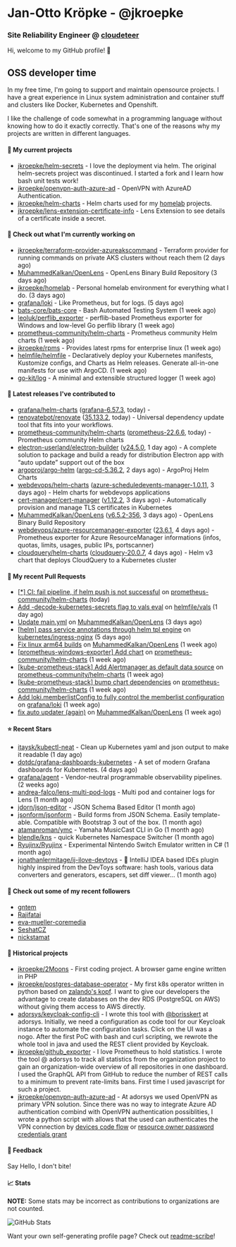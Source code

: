 # Jan-Otto Kröpke - @jkroepke
### Site Reliability Engineer @ [cloudeteer](https://cloudeteer.de/)

Hi, welcome to my GitHub profile! 👋

## OSS developer time
In my free time, I'm going to support and maintain opensource projects. I have a great experience in Linux system administration and container stuff and clusters like Docker, Kubernetes and Openshift.

I like the challenge of code somewhat in a programming language without knowing how to do it exactly correctly. That's one of the reasons why my projects are written in different languages.

#### 🌱 My current projects
- [jkroepke/helm-secrets](https://github.com/jkroepke/helm-secrets) - I love the deployment via helm. The original helm-secrets project was discontinued. I started a fork and I learn how bash unit tests work!
- [jkroepke/openvpn-auth-azure-ad](https://github.com/jkroepke/openvpn-auth-azure-ad) - OpenVPN with AzureAD Authentication.
- [jkroepke/helm-charts](https://github.com/jkroepke/helm-charts) - Helm charts used for my [homelab](https://github.com/jkroepke/homelab) projects.
- [jkroepke/lens-extension-certificate-info](https://github.com/jkroepke/lens-extension-certificate-info) - Lens Extension to see details of a certificate inside a secret.

#### 👷 Check out what I'm currently working on

- [jkroepke/terraform-provider-azureakscommand](https://github.com/jkroepke/terraform-provider-azureakscommand) - Terraform provider for running commands on private AKS clusters without reach them (2 days ago)
- [MuhammedKalkan/OpenLens](https://github.com/MuhammedKalkan/OpenLens) - OpenLens Binary Build Repository (3 days ago)
- [jkroepke/homelab](https://github.com/jkroepke/homelab) - Personal homelab environment for everything what I do. (3 days ago)
- [grafana/loki](https://github.com/grafana/loki) - Like Prometheus, but for logs. (5 days ago)
- [bats-core/bats-core](https://github.com/bats-core/bats-core) - Bash Automated Testing System (1 week ago)
- [leoluk/perflib_exporter](https://github.com/leoluk/perflib_exporter) - perflib-based Prometheus exporter for Windows and low-level Go perflib library (1 week ago)
- [prometheus-community/helm-charts](https://github.com/prometheus-community/helm-charts) - Prometheus community Helm charts (1 week ago)
- [jkroepke/rpms](https://github.com/jkroepke/rpms) - Provides latest rpms for enterprise linux (1 week ago)
- [helmfile/helmfile](https://github.com/helmfile/helmfile) - Declaratively deploy your Kubernetes manifests, Kustomize configs, and Charts as Helm releases. Generate all-in-one manifests for use with ArgoCD. (1 week ago)
- [go-kit/log](https://github.com/go-kit/log) - A minimal and extensible structured logger (1 week ago)

#### 🔭 Latest releases I've contributed to

- [grafana/helm-charts](https://github.com/grafana/helm-charts) ([grafana-6.57.3](https://github.com/grafana/helm-charts/releases/tag/grafana-6.57.3), today) - 
- [renovatebot/renovate](https://github.com/renovatebot/renovate) ([35.133.2](https://github.com/renovatebot/renovate/releases/tag/35.133.2), today) - Universal dependency update tool that fits into your workflows.
- [prometheus-community/helm-charts](https://github.com/prometheus-community/helm-charts) ([prometheus-22.6.6](https://github.com/prometheus-community/helm-charts/releases/tag/prometheus-22.6.6), today) - Prometheus community Helm charts
- [electron-userland/electron-builder](https://github.com/electron-userland/electron-builder) ([v24.5.0](https://github.com/electron-userland/electron-builder/releases/tag/v24.5.0), 1 day ago) - A complete solution to package and build a ready for distribution Electron app with “auto update” support out of the box
- [argoproj/argo-helm](https://github.com/argoproj/argo-helm) ([argo-cd-5.36.2](https://github.com/argoproj/argo-helm/releases/tag/argo-cd-5.36.2), 2 days ago) - ArgoProj Helm Charts
- [webdevops/helm-charts](https://github.com/webdevops/helm-charts) ([azure-scheduledevents-manager-1.0.11](https://github.com/webdevops/helm-charts/releases/tag/azure-scheduledevents-manager-1.0.11), 3 days ago) - Helm charts for webdevops applications
- [cert-manager/cert-manager](https://github.com/cert-manager/cert-manager) ([v1.12.2](https://github.com/cert-manager/cert-manager/releases/tag/v1.12.2), 3 days ago) - Automatically provision and manage TLS certificates in Kubernetes
- [MuhammedKalkan/OpenLens](https://github.com/MuhammedKalkan/OpenLens) ([v6.5.2-356](https://github.com/MuhammedKalkan/OpenLens/releases/tag/v6.5.2-356), 3 days ago) - OpenLens Binary Build Repository
- [webdevops/azure-resourcemanager-exporter](https://github.com/webdevops/azure-resourcemanager-exporter) ([23.6.1](https://github.com/webdevops/azure-resourcemanager-exporter/releases/tag/23.6.1), 4 days ago) - Prometheus exporter for Azure ResourceManager informations (infos, quotas, limits, usages, public IPs, portscanner)
- [cloudquery/helm-charts](https://github.com/cloudquery/helm-charts) ([cloudquery-20.0.7](https://github.com/cloudquery/helm-charts/releases/tag/cloudquery-20.0.7), 4 days ago) - Helm v3 chart that deploys CloudQuery to a Kubernetes cluster

#### 🔨 My recent Pull Requests

- [[*] CI: fail pipeline, if helm push is not successful](https://github.com/prometheus-community/helm-charts/pull/3506) on [prometheus-community/helm-charts](https://github.com/prometheus-community/helm-charts) (today)
- [Add -decode-kubernetes-secrets flag to vals eval](https://github.com/helmfile/vals/pull/150) on [helmfile/vals](https://github.com/helmfile/vals) (1 day ago)
- [Update main.yml](https://github.com/MuhammedKalkan/OpenLens/pull/162) on [MuhammedKalkan/OpenLens](https://github.com/MuhammedKalkan/OpenLens) (3 days ago)
- [[helm] pass service annotations through helm tpl engine](https://github.com/kubernetes/ingress-nginx/pull/10084) on [kubernetes/ingress-nginx](https://github.com/kubernetes/ingress-nginx) (5 days ago)
- [Fix linux arm64 builds](https://github.com/MuhammedKalkan/OpenLens/pull/160) on [MuhammedKalkan/OpenLens](https://github.com/MuhammedKalkan/OpenLens) (1 week ago)
- [[prometheus-windows-exporter] Add chart](https://github.com/prometheus-community/helm-charts/pull/3476) on [prometheus-community/helm-charts](https://github.com/prometheus-community/helm-charts) (1 week ago)
- [[kube-prometheus-stack] Add Alertmanager as default data source](https://github.com/prometheus-community/helm-charts/pull/3474) on [prometheus-community/helm-charts](https://github.com/prometheus-community/helm-charts) (1 week ago)
- [[kube-prometheus-stack] bump chart dependencies](https://github.com/prometheus-community/helm-charts/pull/3473) on [prometheus-community/helm-charts](https://github.com/prometheus-community/helm-charts) (1 week ago)
- [Add loki.memberlistConfig to fully control the memberlist configuration](https://github.com/grafana/loki/pull/9646) on [grafana/loki](https://github.com/grafana/loki) (1 week ago)
- [fix auto updater (again)](https://github.com/MuhammedKalkan/OpenLens/pull/157) on [MuhammedKalkan/OpenLens](https://github.com/MuhammedKalkan/OpenLens) (1 week ago)

#### ⭐ Recent Stars

- [itaysk/kubectl-neat](https://github.com/itaysk/kubectl-neat) - Clean up Kubernetes yaml and json output to make it readable (1 day ago)
- [dotdc/grafana-dashboards-kubernetes](https://github.com/dotdc/grafana-dashboards-kubernetes) - A set of modern Grafana dashboards for Kubernetes. (4 days ago)
- [grafana/agent](https://github.com/grafana/agent) - Vendor-neutral programmable observability pipelines. (2 weeks ago)
- [andrea-falco/lens-multi-pod-logs](https://github.com/andrea-falco/lens-multi-pod-logs) - Multi pod and container logs for Lens (1 month ago)
- [jdorn/json-editor](https://github.com/jdorn/json-editor) - JSON Schema Based Editor (1 month ago)
- [jsonform/jsonform](https://github.com/jsonform/jsonform) - Build forms from JSON Schema. Easily template-able. Compatible with Bootstrap 3 out of the box. (1 month ago)
- [atamanroman/ymc](https://github.com/atamanroman/ymc) - Yamaha MusicCast CLI in Go (1 month ago)
- [blendle/kns](https://github.com/blendle/kns) - quick Kubernetes Namespace Switcher (1 month ago)
- [Ryujinx/Ryujinx](https://github.com/Ryujinx/Ryujinx) - Experimental Nintendo Switch Emulator written in C# (1 month ago)
- [jonathanlermitage/ij-ilove-devtoys](https://github.com/jonathanlermitage/ij-ilove-devtoys) - 🧩 IntelliJ IDEA based IDEs plugin highly inspired from the DevToys software: hash tools, various data converters and generators, escapers, set diff viewer... (1 month ago)

#### 👯 Check out some of my recent followers

- [gntem](https://github.com/gntem)
- [Rajifatai](https://github.com/Rajifatai)
- [eva-mueller-coremedia](https://github.com/eva-mueller-coremedia)
- [SeshatCZ](https://github.com/SeshatCZ)
- [nickstamat](https://github.com/nickstamat)

#### 📜 Historical projects
- [jkroepke/2Moons](https://github.com/jkroepke/2Moons) - First coding project. A browser game engine written in PHP
- [jkroepke/postgres-database-operator](https://github.com/jkroepke/postgres-database-operator) - My first k8s operator written in python based on [zalando's kopf](https://github.com/zalando-incubator/kopf). I want to give our developers the advantage to create databases on the dev RDS (PostgreSQL on AWS) without giving them access to AWS directly.
- [adorsys/keycloak-config-cli](https://github.com/adorsys/keycloak-config-cli) - I wrote this tool with [@borisskert](https://github.com/borisskert) at adorsys. Initially, we need a configuration as code tool for our Keycloak instance to automate the configuration tasks. Click on the UI was a nogo. After the first PoC with bash and curl scripting, we rewrote the whole tool in java and used the REST client provided by Keycloak.
- [jkroepke/github_exporter](https://github.com/jkroepke/github_exporter) - I love Prometheus to hold statistics. I wrote the tool @ adorsys to track all statistics from the organization project to gain an organization-wide overview of all repositories in one dashboard. I used the GraphQL API from GitHub to reduce the number of REST calls to a minimum to prevent rate-limits bans. First time I used javascript for such a project.
- [jkroepke/openvpn-auth-azure-ad](https://github.com/jkroepke/openvpn-auth-azure-ad) - At adorsys we used OpenVPN as primary VPN solution. Since there was no way to integrate Azure AD authentication combind with OpenVPN authentication possiblities, I wrote a python script with allows that the used can authenticates the VPN connection by [devices code flow](https://docs.microsoft.com/en-us/azure/active-directory/develop/v2-oauth2-device-code) or [resource owner password credentials grant](https://docs.microsoft.com/en-us/azure/active-directory/develop/v2-oauth-ropc)

#### 💬 Feedback

Say Hello, I don't bite!

#### 📈 Stats

**NOTE:** Some stats may be incorrect as contributions to organizations
are not counted.

![GitHub Stats](https://github-readme-stats.vercel.app/api?username=jkroepke&count_private=false&theme=tokyonight&show_icons=true)

Want your own self-generating profile page? Check out [readme-scribe](https://github.com/muesli/readme-scribe)!
